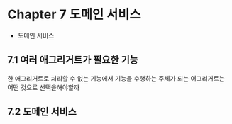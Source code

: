 # Chapter 7 도메인 서비스

- 도메인 서비스

## 7.1 여러 애그리거트가 필요한 기능

한 애그리거트로 처리할 수 없는 기능에서 기능을 수행하는 주체가 되는 어그리거트는 어떤 것으로 선택을해야할까

## 7.2 도메인 서비스

